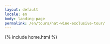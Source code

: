 ```yaml
---
layout: default
locale: en
body: landing-page
permalink: /en/tours/hat-wine-exclusive-tour/
---
```


{% include home.html %}
